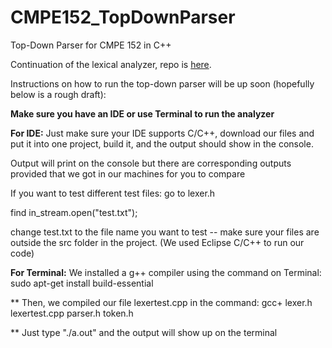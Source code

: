 # CMPE152_TopDownParser
Top-Down Parser for CMPE 152 in C++

Continuation of the lexical analyzer, repo is <a href="http://www.github.com/tiffanynn/CMPE152_LexicalAnalyzer">here</a>.




Instructions on how to run the top-down parser will be up soon (hopefully below is a rough draft):

**Make sure you have an IDE or use Terminal to run the analyzer**


**For IDE:** Just make sure your IDE supports C/C++, download our files and put it into one project, build it, and the output should show in the console.

Output will print on the console but there are corresponding outputs provided that we got in our machines for you to compare

If you want to test different test files: go to lexer.h

find in_stream.open("test.txt");

change test.txt to the file name you want to test -- make sure your files are outside the src folder in the project. (We used Eclipse C/C++ to run our code)



**For Terminal:** We installed a g++ compiler using the command on Terminal: sudo apt-get install build-essential

** Then, we compiled our file lexertest.cpp in the command: gcc+ lexer.h lexertest.cpp parser.h token.h

** Just type "./a.out" and the output will show up on the terminal
